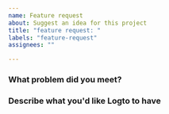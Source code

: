 ```yaml
---
name: Feature request
about: Suggest an idea for this project
title: "feature request: "
labels: "feature-request"
assignees: ""

---
```


<!--
  For non-English users:
  It's okay to post in your language, but remember to use English for the body (you can paste the result of Google Translate), and put everything else as attachments.
  Issues with a non-English body will be DIRECTLY CLOSED until it's updated.
-->

### What problem did you meet?
<!-- A clear and concise description of what the problem is. -->

### Describe what you'd like Logto to have
<!-- A clear and concise description of what you want to happen. -->
